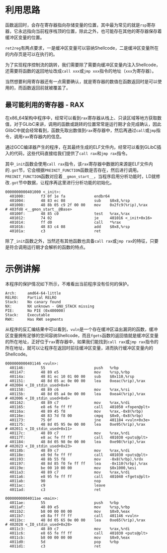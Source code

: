 # 利用思路

函数返回时，会存在寄存器指向存储变量的位置，其中最为常见的就是`rsp`寄存器，它永远指向当前程序栈顶的位置，除此之外，也可能存在其他的寄存器保存着缓冲区变量的位置。

`ret2reg`有两点要求，一是缓冲区变量可以容纳Shellcode，二是缓冲区变量所在的内存页是可以在执行的。

为了实现程序控制流的跳转，我们需要除了需要向缓冲区变量内注入Shellcode，还需要将函数的返回地址改成`call xxx`或`jmp xxx`指令的地址（`xxx`为寄存器）。

当然想要利用寄存器还有一点需要确认，就是寄存器的数值在函数返回时是可以使用的，而函数返回前就被覆盖了。

## 最可能利用的寄存器 - RAX

在x86_64架构中程序中，经常可以看到`rax`寄存器从栈上、只读区域等地方获取数值，对于GLibC来讲，调用的函数或跳转的位置常常是运行期才会完成确认，因此GlibC中就会经常看到，函数先取出数值到`rax`寄存器中，然后再通过`call`或`jmp`指令，调用`rax`寄存器内的信息。

通过GCC编译器产生的程序，在其最终生成的ELF文件内，经常可以看到GLibC插入的代码，这些代码直接给我们提供了`call rax`和`jmp rax`指令。

其中`_init`函数会使用`call rax`指令，该`rax`寄存器中数据的来源是ELF文件内的`.got`节，它会根据`PREINIT_FUNCTION`函数是否存在，然后进行调用。`PREINIT_FUNCTION`函数对应着`__gmon_start__`，当程序启用分析功能时，LD就修改`.got`节中数据，让程序再这里进行分析功能的初始化。

```
0000000000401000 <_init>:
  401000:       f3 0f 1e fa             endbr64
  401004:       48 83 ec 08             sub    $0x8,%rsp
  401008:       48 8b 05 c9 2f 00 00    mov    0x2fc9(%rip),%rax        # 403fd8 <__gmon_start__@Base>
  40100f:       48 85 c0                test   %rax,%rax
  401012:       74 02                   je     401016 <_init+0x16>
  401014:       ff d0                   call   *%rax
  401016:       48 83 c4 08             add    $0x8,%rsp
  40101a:       c3                      ret
```

除了`_init`函数之外，当然还有其他函数也具备`call rax`或`jmp rax`的特征，只要是符合调用运行期才会解析的函数的特点。

# 示例讲解

本程序的保护情况如下所示，不难看出当前程序没有任何的保护。

```
Arch:     amd64-64-little
RELRO:    Partial RELRO
Stack:    No canary found
NX:       NX unknown - GNU_STACK missing
PIE:      No PIE (0x400000)
Stack:    Executable
RWX:      Has RWX segments
```

从程序的反汇编结果中可以看到，`vuln`是一个存在缓冲区溢出漏洞的函数，缓冲区变量拥有足够的空间容纳Shellcode，而且`fgets`函数的返回值就是缓冲区变量的所在地址，正好位于`rax`寄存器中，如果我们能找到`call rax`或`jmp rax`指令的所在地址，就可以让程序在返回时前往缓冲区变量，进而执行缓冲区变量内的Shellcode。

```
0000000000401146 <vuln>:
  401146:       55                      push   %rbp
  401147:       48 89 e5                mov    %rsp,%rbp
  40114a:       48 81 ec 10 01 00 00    sub    $0x110,%rsp
  401151:       48 8d 05 ac 0e 00 00    lea    0xeac(%rip),%rax        # 402004 <_IO_stdin_used+0x4>
  401158:       48 89 c6                mov    %rax,%rsi
  40115b:       48 8d 05 a4 0e 00 00    lea    0xea4(%rip),%rax        # 402006 <_IO_stdin_used+0x6>
  401162:       48 89 c7                mov    %rax,%rdi
  401165:       e8 e6 fe ff ff          call   401050 <fopen@plt>
  40116a:       48 89 45 f8             mov    %rax,-0x8(%rbp)
  40116e:       48 83 7d f8 00          cmpq   $0x0,-0x8(%rbp)
  401173:       75 0f                   jne    401184 <vuln+0x3e>
  401175:       48 8d 05 95 0e 00 00    lea    0xe95(%rip),%rax        # 402011 <_IO_stdin_used+0x11>
  40117c:       48 89 c7                mov    %rax,%rdi
  40117f:       e8 ac fe ff ff          call   401030 <puts@plt>
  401184:       48 8d 05 98 0e 00 00    lea    0xe98(%rip),%rax        # 402023 <_IO_stdin_used+0x23>
  40118b:       48 89 c7                mov    %rax,%rdi
  40118e:       e8 9d fe ff ff          call   401030 <puts@plt>
  401193:       48 8b 55 f8             mov    -0x8(%rbp),%rdx
  401197:       48 8d 85 f0 fe ff ff    lea    -0x110(%rbp),%rax
  40119e:       be 00 10 00 00          mov    $0x1000,%esi
  4011a3:       48 89 c7                mov    %rax,%rdi
  4011a6:       e8 95 fe ff ff          call   401040 <fgets@plt>
  4011ab:       90                      nop
  4011ac:       c9                      leave
  4011ad:       c3                      ret

00000000004011ae <main>:
  4011ae:       55                      push   %rbp
  4011af:       48 89 e5                mov    %rsp,%rbp
  4011b2:       b8 00 00 00 00          mov    $0x0,%eax
  4011b7:       e8 8a ff ff ff          call   401146 <vuln>
  4011bc:       48 8d 05 65 0e 00 00    lea    0xe65(%rip),%rax        # 402028 <_IO_stdin_used+0x28>
  4011c3:       48 89 c7                mov    %rax,%rdi
  4011c6:       e8 65 fe ff ff          call   401030 <puts@plt>
  4011cb:       b8 00 00 00 00          mov    $0x0,%eax
  4011d0:       5d                      pop    %rbp
  4011d1:       c3                      ret
```
